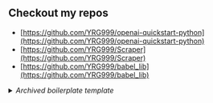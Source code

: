 ## Checkout my repos

* [https://github.com/YRG999/openai-quickstart-python](https://github.com/YRG999/openai-quickstart-python)
* [https://github.com/YRG999/Scraper](https://github.com/YRG999/Scraper)
* [https://github.com/YRG999/babel_lib](https://github.com/YRG999/babel_lib)






<details>
  <summary><i>Archived boilerplate template</i></summary>

## Welcome to GitHub Pages

You can use the [editor on GitHub](https://github.com/YRG999/yrg999.github.io/edit/master/README.md) to maintain and preview the content for your website in Markdown files.

Whenever you commit to this repository, GitHub Pages will run [Jekyll](https://jekyllrb.com/) to rebuild the pages in your site, from the content in your Markdown files.

### Markdown

Markdown is a lightweight and easy-to-use syntax for styling your writing. It includes conventions for

```markdown
Syntax highlighted code block

# Header 1
## Header 2
### Header 3

- Bulleted
- List

1. Numbered
2. List

**Bold** and _Italic_ and `Code` text

[Link](url) and ![Image](src)
```

For more details see [GitHub Flavored Markdown](https://guides.github.com/features/mastering-markdown/).

### Jekyll Themes

Your Pages site will use the layout and styles from the Jekyll theme you have selected in your [repository settings](https://github.com/YRG999/yrg999.github.io/settings). The name of this theme is saved in the Jekyll `_config.yml` configuration file.

### Support or Contact

Having trouble with Pages? Check out our [documentation](https://docs.github.com/categories/github-pages-basics/) or [contact support](https://github.com/contact) and we’ll help you sort it out.

</details>
